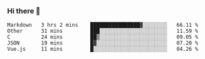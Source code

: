 ### Hi there 👋

<!--
**WShiBin/WShiBin** is a ✨ _special_ ✨ repository because its `README.md` (this file) appears on your GitHub profile.

Here are some ideas to get you started:

- 🔭 I’m currently working on ...
- 🌱 I’m currently learning ...
- 👯 I’m looking to collaborate on ...
- 🤔 I’m looking for help with ...
- 💬 Ask me about ...
- 📫 How to reach me: ...
- 😄 Pronouns: ...
- ⚡ Fun fact: ...
-->

<!--START_SECTION:waka-->

```text
Markdown   3 hrs 2 mins    ████████████████▓░░░░░░░░   66.11 %
Other      31 mins         ███░░░░░░░░░░░░░░░░░░░░░░   11.59 %
C          24 mins         ██▒░░░░░░░░░░░░░░░░░░░░░░   09.05 %
JSON       19 mins         █▓░░░░░░░░░░░░░░░░░░░░░░░   07.20 %
Vue.js     11 mins         █░░░░░░░░░░░░░░░░░░░░░░░░   04.26 %
```

<!--END_SECTION:waka-->
